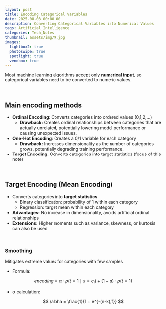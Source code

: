 ```yaml
---
layout: post
title: Encoding Categorical Variables
date: 2025-08-03 00:00:00
description: Converting Categorical Variables into Numerical Values
tags: Artificial_Intelligence
categories: Tech_Notes
thumbnail: assets/img/9.jpg
images:
  lightbox2: true
  photoswipe: true
  spotlight: true
  venobox: true
---
```


Most machine learning algorithms accept only **numerical input**, so categorical variables need to be converted to numeric values.

<br>

## Main encoding methods

- **Ordinal Encoding**: Converts categories into ordered values (0,1,2,…)
  - **Drawback:** Creates ordinal relationships between categories that are actually unrelated, potentially lowering model performance or causing unexpected issues.
- **One-Hot Encoding**: Creates a 0/1 variable for each category
  - **Drawback:** Increases dimensionality as the number of categories grows, potentially degrading training performance.
- **Target Encoding**: Converts categories into target statistics (focus of this note)

<br>

## Target Encoding (Mean Encoding)

- Converts categories into **target statistics**
  - Binary classification: probability of 1 within each category
  - Regression: target mean within each category
- **Advantages:** No increase in dimensionality, avoids artificial ordinal relationships
- **Extensions:** Higher moments such as variance, skewness, or kurtosis can also be used

<br>

### Smoothing

Mitigates extreme values for categories with few samples

- Formula:

$$
encoding = \alpha \cdot p(t=1 \mid x=c_i) + (1-\alpha) \cdot p(t=1)
$$

- α calculation:

$$
\alpha = \frac{1}{1 + e^{-(n-k)/f}}
$$
